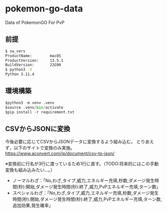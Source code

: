 # pokemon-go-data
Data of PokemonGO For PvP

## 前提

```sh
$ sw_vers
ProductName:		macOS
ProductVersion:		13.5.1
BuildVersion:		22G90
$ python3 -V
Python 3.11.4
```

## 環境構築

```python
$python3 -m venv .venv
$source .venv/bin/activate
$pip install -r requirement.txt
```

## CSVからJSONに変換

今後必要に応じてCSVからJSONデータに変換するよう組み込む。
とりあえず，以下のサイトで変換のみ実施。
https://www.aconvert.com/jp/document/csv-to-json/

※変換前に行名が3行に渡っているため1行に直す。（TODO:将来的にはこの手動変換も組み込みたい...。）

* ノーマルわざ：「No,わざ,タイプ,威力,エネルギー充填,秒数,ダメージ発生時間(秒):開始,ダメージ発生時間(秒):終了,威力,PvPエネルギー充填,ターン数」
* スペシャルわざ：「No,わざ,タイプ,威力,エネルギー充填,秒数,ダメージ発生時間(秒):開始,ダメージ発生時間(秒):終了,威力,PvPエネルギー充填,ターン数,追加効果,発生確率」
